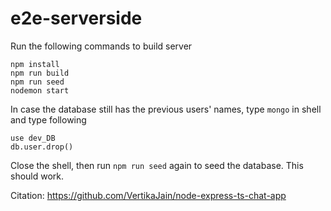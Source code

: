 # e2e-serverside

Run the following commands to build server
~~~
npm install
npm run build
npm run seed
nodemon start
~~~

In case the database still has the previous users' names, type `mongo` in shell and type following
~~~
use dev_DB
db.user.drop()
~~~

Close the shell, then run `npm run seed` again to seed the database. This should work.

Citation: https://github.com/VertikaJain/node-express-ts-chat-app
